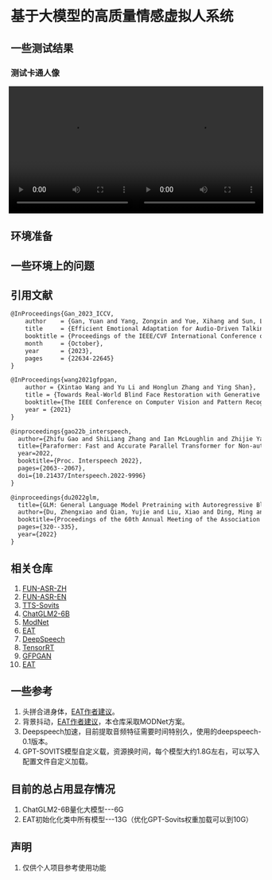 # 基于大模型的高质量情感虚拟人系统
## 一些测试结果
### 测试卡通人像
<div style="display: flex; justify-content: center;">
  <video src='https://github.com/lililuya/Graduation-Project/assets/141640497/b7c1a20b-5ed8-4a63-a908-09b05de29eed' width="256" height="256"></video>
  <video src='https://github.com/lililuya/Graduation-Project/assets/141640497/dcda18cf-2b14-4545-871e-52a5fc4a6ff5' width="256" height="256"></video>
</div>

## 环境准备

## 一些环境上的问题

## 引用文献
```txt
@InProceedings{Gan_2023_ICCV,
    author    = {Gan, Yuan and Yang, Zongxin and Yue, Xihang and Sun, Lingyun and Yang, Yi},
    title     = {Efficient Emotional Adaptation for Audio-Driven Talking-Head Generation},
    booktitle = {Proceedings of the IEEE/CVF International Conference on Computer Vision (ICCV)},
    month     = {October},
    year      = {2023},
    pages     = {22634-22645}
}

@InProceedings{wang2021gfpgan,
    author = {Xintao Wang and Yu Li and Honglun Zhang and Ying Shan},
    title = {Towards Real-World Blind Face Restoration with Generative Facial Prior},
    booktitle={The IEEE Conference on Computer Vision and Pattern Recognition (CVPR)},
    year = {2021}
}

@inproceedings{gao22b_interspeech,
  author={Zhifu Gao and ShiLiang Zhang and Ian McLoughlin and Zhijie Yan},
  title={Paraformer: Fast and Accurate Parallel Transformer for Non-autoregressive End-to-End Speech Recognition},
  year=2022,
  booktitle={Proc. Interspeech 2022},
  pages={2063--2067},
  doi={10.21437/Interspeech.2022-9996}
}

@inproceedings{du2022glm,
  title={GLM: General Language Model Pretraining with Autoregressive Blank Infilling},
  author={Du, Zhengxiao and Qian, Yujie and Liu, Xiao and Ding, Ming and Qiu, Jiezhong and Yang, Zhilin and Tang, Jie},
  booktitle={Proceedings of the 60th Annual Meeting of the Association for Computational Linguistics (Volume 1: Long Papers)},
  pages={320--335},
  year={2022}
}
```
## 相关仓库
1. [FUN-ASR-ZH](https://www.modelscope.cn/models/iic/speech_paraformerbert_asr_nat-zh-cn-16k-aishell2-vocab5212-pytorch/summary)
2. [FUN-ASR-EN](https://www.modelscope.cn/models/iic/speech_paraformer-large-vad-punc_asr_nat-en-16k-common-vocab10020/summary)
3. [TTS-Sovits](https://github.com/RVC-Boss/GPT-SoVITS)
4. [ChatGLM2-6B](https://github.com/THUDM/ChatGLM2-6B)
5. [ModNet](https://github.com/ZHKKKe/MODNet)
6. [EAT](https://github.com/yuangan/EAT_code)
7. [DeepSpeech](https://github.com/mozilla/DeepSpeech)
8. [TensorRT](https://docs.nvidia.com/deeplearning/tensorrt/install-guide/index.html#downloading)
9. [GFPGAN](https://github.com/TencentARC/GFPGAN)
10. [EAT](https://github.com/yuangan/EAT_code)
## 一些参考
1. 头拼合进身体，[EAT作者建议](https://github.com/yuangan/EAT_code/issues/16)。
2. 背景抖动，[EAT作者建议](https://github.com/yuangan/EAT_code/issues/27)，本仓库采取MODNet方案。
3. Deepspeech加速，目前提取音频特征需要时间特别久，使用的deepspeech-0.1版本。
4. GPT-SOVITS模型自定义载，资源换时间，每个模型大约1.8G左右，可以写入配置文件自定义加载。

## 目前的总占用显存情况
1. ChatGLM2-6B量化大模型---6G
2. EAT初始化化类中所有模型---13G（优化GPT-Sovits权重加载可以到10G）

## 声明
1. 仅供个人项目参考使用功能
